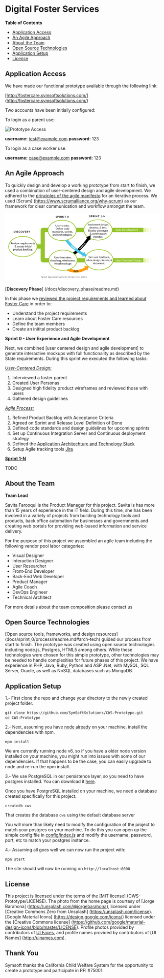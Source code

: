# Digital Foster Services

**Table of Contents**

  * [Application Access](#application-access)  
  * [An Agile Approach](#our-approach)  
  * [About the Team](#about-team)  
  * [Open Source Technologies](#open-source)  
  * [Application Setup](#setup)
  * [License](#license)

## Application Access <a id="application-access"></a>

We have made our functional prototype available through the following link:
 
[http://fostercare.symsoftsolutions.com/] (http://fostercare.symsoftsolutions.com/) 

Two accounts have been initially configured:

To login as a parent use:

![Prototype Access](http://placehold.it/850x300)
 
__username:__ test@example.com
__password:__ 123
 
To login as a case worker use:
 
__username:__ case@example.com
__password:__ 123

## An Agile Approach <a id="our-approach"></a>

To quickly design and develop a working prototype from start to finish, we used a combination of user-centered design and agile development. We adhered to the [principles of the agile manifesto](http://www.agilemanifesto.org/principles.html) for an iterative process. We used [Scrum] (https://www.scrumalliance.org/why-scrum) as our framework for clear communication and workflow amongst the team.

![SymSoft Process](/docs/sprint_0/process/images/ourprocess.png)

[**Discovery Phase**] (/docs/discovery_phase/readme.md)

In this phase we [reviewed the project requirements and learned about Foster Care](CWS-Prototype/docs/discovery_phase/readme.md) in order to:

* Understand the project requirements
* Learn about Foster Care resources
* Define the team members
* Create an initital product backlog

**Sprint 0 - User Experience and Agile Development**

Next, we combined [user centered design and agile development] to generate interactive mockups with full functionality as described by the State requirements. During this sprint we executed the following tasks:

[*User-Centered Design:*](/docs/sprint_0/ux/readme.md)

1. Interviewed a foster parent 
2. Created User Personas 
3. Designed high fidelity product wireframes and reviewed those with users
4. Gathered design guidelines

[*Agile Process:*](/docs/sprint_0/process/readme.md)

1. Refined Product Backlog with Acceptance Criteria
2. Agreed on Sprint and Release Level Definition of Done
3. Defined code standards and design guidelines for upcoming sprints
4. Set up Continuous Integration Server and Continuous deployment strategy 
5. Defined the [Application Architechture and Technology Stack](/docs/sprint_0/process/readme.md#arch-tech)
7. Setup Agile tracking tools [Jira](https://www.atlassian.com/software/jira/agile)	

[**Sprint 1-N**](/docs/sprint1_n/readme.md)

TODO

## About the Team <a id="about-team"></a>

**Team Lead**

Savita Farooqui is the Product Manager for this project. 
Savita is has more than 15 years of experience in the IT field. During this time, she has been involved in a variety of projects from building technology tools and products, back office automation for businesses and governments and creating web portals for providing web-based information and service delivery. 

For the purpose of this project we assembled an agile team including the following vendor pool labor categories:

* Visual Designer
* Interaction Designer
* User Researcher
* Front-End Developer
* Back-End Web Developer
* Product Manager
* Agile Coach
* DevOps Engineer
* Technical Architect

For more details about the team composition please contact us

## Open Source Technologies <a id="open-source"></a>

[Open source tools, frameworks, and design resources] (docs/sprint_0/process/readme.md#arch-tech) guided our process from start to finish. The prototype was created using open source technologies including node.js, Postgres, HTML5 among others. While these technologies were chosen for this simple prototype, other technologies may be needed to handle complexities for future phases of this project. We have experience in PHP, Java, Ruby, Python and ASP .Net, with MySQL, SQL Server, Oracle, as well as NoSQL databases such as MongoDB.

## Application Setup <a id="setup"></a>

1.- First clone the repo and change your directory to the newly created project folder.

```
git clone https://github.com/SymSoftSolutions/CWS-Prototype.git
cd CWS-Prototype
```

2.- Next, assuming you have [node already](https://nodejs.org/en/download/current/) on your machine, install the dependencies with npm.
```
npm install
```
We are currently running node v6, so if you have a older node version installed on your machine, you might run into issues with some of our dependencies. If that happens to be the case, you can easily upgrade to node and re-run the npm install.

3.- We use PostgreSQL in our persistence layer, so you need to have postgres installed. You can download it [here](https://www.postgresql.org/download/).

Once you have PostgreSQL installed on your machine, we need a database created specifically for this project.

```
createdb cws
```

That creates the database `cws` using the default database server

You will more than likely need to modify the configuration of the project to match your postgres on your machine. To do this you can open up the simple config file in [config/index.js](/config/index.js) and modify the username, password, port, etc to match your postgres instance.
 
4.- Assuming all goes well we can now run the project with:
```
npm start
```
 The site should will now be running on `http://localhost:8000`

## License <a id="license"></a>

This project is licensed under the terms of the [MIT license] (CWS-Prototype/LICENSE). 
The photo from the home page is courtesy of [Jorge Barahona] (https://unsplash.com/@jorgebarahona), licensed under [Creative Commons Zero from Unsplash] (https://unsplash.com/license). [Google Material Icons] (https://design.google.com/icons/) licensed under the [Creative Commons license] (https://github.com/google/material-design-icons/blob/master/LICENSE). Profile photos provided by contributors of [UI Faces](http://uifaces.com), and profile names provided by contributors of [UI Names] (http://uinames.com).

## Thank You

Symsoft thanks the California Child Welfare System for the opportunity to create a prototype and participate in RFI #75001.
